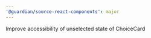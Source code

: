 ```yaml
---
'@guardian/source-react-components': major
---
```


Improve accessibility of unselected state of ChoiceCard
